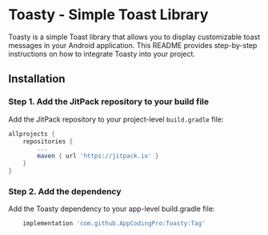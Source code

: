 # Toasty - Simple Toast Library

Toasty is a simple Toast library that allows you to display customizable toast messages in your Android application. This README provides step-by-step instructions on how to integrate Toasty into your project.

## Installation

### Step 1. Add the JitPack repository to your build file

Add the JitPack repository to your project-level `build.gradle` file:

```gradle
allprojects {
	repositories {
		...
		maven { url 'https://jitpack.io' }
	}
}

```

### Step 2. Add the dependency

Add the Toasty dependency to your app-level build.gradle file:

```gradle
	implementation 'com.github.AppCodingPro:Toasty:Tag'
```



